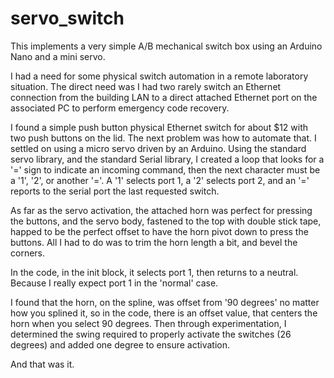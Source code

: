 # servo_switch
This implements a very simple A/B mechanical switch box using an Arduino Nano and a mini servo.

I had a need for some physical switch automation in a remote laboratory situation. The direct need was I had two rarely switch an Ethernet connection from the building LAN to a direct attached Ethernet port on the associated PC to perform emergency code recovery.

I found a simple push button physical Ethernet switch for about $12 with two push buttons on the lid. The next problem was how to automate that. I settled on using a micro servo driven by an Arduino. Using the standard servo library, and the standard Serial library, I created a loop that looks for a '=' sign to indicate an incoming command, then the next character must be a '1', '2', or another '='. A '1' selects port 1, a '2' selects port 2, and an '=' reports to the serial port the last requested switch.

As far as the servo activation, the attached horn was perfect for pressing the buttons, and the servo body, fastened to the top with double stick tape, happed to be the perfect offset to have the horn pivot down to press the buttons. All I had to do was to trim the horn length a bit, and bevel the corners.

In the code, in the init block, it selects port 1, then returns to a neutral. Because I really expect port 1 in the 'normal' case.

I found that the horn, on the spline, was offset from '90 degrees' no matter how you splined it, so in the code, there is an offset value, that centers the horn when you select 90 degrees. Then through experimentation, I determined the swing required to properly activate the switches (26 degrees) and added one degree to ensure activation.

And that was it.
